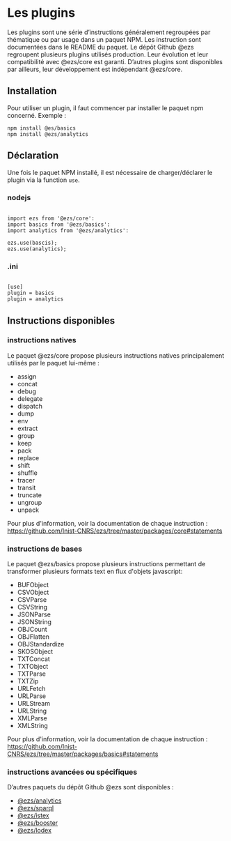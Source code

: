 # Les plugins

Les plugins sont une série d’instructions généralement regroupées par thématique ou par usage dans un paquet NPM. Les instruction sont documentées dans le README du paquet. Le dépôt Github @ezs regroupent plusieurs plugins utilisés production. Leur évolution et leur compatibilité avec @ezs/core est garanti. D’autres plugins sont disponibles par ailleurs, leur développement est indépendant @ezs/core.

## Installation

Pour utiliser un plugin, il faut commencer par installer le paquet npm concerné. Exemple :

```
npm install @es/basics
npm install @ezs/analytics
```



## Déclaration

Une fois le paquet NPM installé, il est nécessaire de charger/déclarer le plugin via la function `use`. 

###  nodejs

```

import ezs from '@ezs/core':
import basics from '@ezs/basics':
import analytics from '@ezs/analytics':

ezs.use(bascis);
ezs.use(analytics);

```

### .ini

```

[use]
plugin = basics
plugin = analytics

```

## Instructions disponibles

### instructions natives

Le paquet @ezs/core propose plusieurs instructions natives principalement utilisés par le paquet lui-même :

-  assign
-  concat
-  debug
-  delegate
-  dispatch
-  dump
-  env
-  extract
-  group
-  keep
-  pack
-  replace
-  shift
-  shuffle
-  tracer
-  transit
-  truncate
-  ungroup
-  unpack

Pour plus d'information, voir la documentation de chaque instruction : https://github.com/Inist-CNRS/ezs/tree/master/packages/core#statements


### instructions de bases

Le paquet @ezs/basics propose plusieurs instructions permettant de transformer plusieurs formats text en flux d'objets javascript: 

- BUFObject
- CSVObject
- CSVParse
- CSVString
- JSONParse
- JSONString
- OBJCount
- OBJFlatten
- OBJStandardize
- SKOSObject
- TXTConcat
- TXTObject
- TXTParse
- TXTZip
- URLFetch
- URLParse
- URLStream
- URLString
- XMLParse
- XMLString

Pour plus d'information, voir la documentation de chaque instruction : https://github.com/Inist-CNRS/ezs/tree/master/packages/basics#statements

### instructions avancées ou spécifiques

D’autres paquets du dépôt Github @ezs sont disponibles : 

-  [@ezs/analytics](https://github.com/Inist-CNRS/ezs/blob/master/packages/analytics#readme)
-  [@ezs/sparql](https://github.com/Inist-CNRS/ezs/blob/master/packages/sparql#readme)
-  [@ezs/istex](https://github.com/Inist-CNRS/ezs/blob/master/packages/istex#readme)
-  [@ezs/booster](https://github.com/Inist-CNRS/ezs/blob/master/packages/booster#readme)
-  [@ezs/lodex](https://github.com/Inist-CNRS/ezs/blob/master/packages/lodex#readme)
